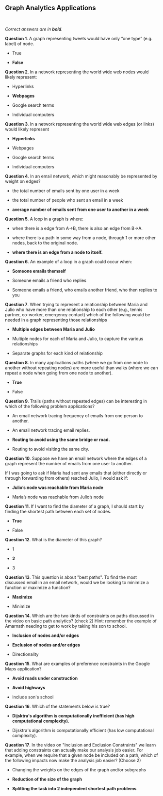 ## Graph Analytics Applications
<br>

_Correct answers are in **bold**._
<br>

**Question 1**. A graph representing tweets would have only “one type” (e.g. label) of node.

* True

* **False**


**Question 2**. In a network representing the world wide web nodes would likely represent:

* Hyperlinks

* **Webpages**

* Google search terms

* Individual computers


**Question 3**. In a network representing the world wide web edges (or links) would likely represent

* **Hyperlinks**

* Webpages

* Google search terms

* Individual computers


**Question 4**. In an email network, which might reasonably be represented by weight on edges?

* the total number of emails sent by one user in a week

* the total number of people who sent an email in a week

* **average number of emails sent from one user to another in a week**


**Question 5**. A loop in a graph is where:

* when there is a edge from A->B, there is also an edge from B->A.

* where there is a path in some way from a node, through 1 or more other nodes, back to the original node.

* **where there is an edge from a node to itself.**


**Question 6**. An example of a loop in a graph could occur when:

* **Someone emails themself**

* Someone emails a friend who replies

* Someone emails a friend, who emails another friend, who then replies to you


**Question 7**. When trying to represent a relationship between Maria and Julio who have more than one relationship to each other (e.g., tennis partner, co-worker, emergency contact) which of the following would be needed in a graph representing those relationships

* **Multiple edges between Maria and Julio**

* Multiple nodes for each of Maria and Julio, to capture the various relationships

* Separate graphs for each kind of relationship


**Question 8**. In many applications paths (where we go from one node to another without repeating nodes) are more useful than walks (where we can repeat a node when going from one node to another).

* **True**

* False


**Question 9**. Trails (paths without repeated edges) can be interesting in which of the following problem applications?

* An email network tracing frequency of emails from one person to another.

* An email network tracing email replies.

* **Routing to avoid using the same bridge or road.**

* Routing to avoid visiting the same city.


**Question 10**. Suppose we have an email network where the edges of a graph represent the number of emails from one user to another.

If I was going to ask if Maria had sent any emails that (either directly or through forwarding from others) reached Julio, I would ask if:

* **Julio’s node was reachable from Maria node**

* Maria’s node was reachable from Julio’s node


**Question 11**. If I want to find the diameter of a graph, I should start by finding the shortest path between each set of nodes.

* **True**

* False


**Question 12**. What is the diameter of this graph?

* 1

* **2**

* 3


**Question 13**. This question is about "best paths". To find the most discussed email in an email network, would we be looking to minimize a function or maximize a function?

* **Maximize**

* Minimize


**Question 14**. Which are the two kinds of constraints on paths discussed in the video on basic path analytics? (check 2) Hint: remember the example of Amarnath needing to get to work by taking his son to school.

* **Inclusion of nodes and/or edges**

* **Exclusion of nodes and/or edges**

* Directionality


**Question 15**. What are examples of preference constraints in the Google Maps application?

* **Avoid roads under construction**

* **Avoid highways**

* Include son's school


**Question 16**. Which of the statements below is true?

* **Dijsktra's algorithm is computationally inefficient (has high computational complexity).**

* Dijsktra's algorithm is computationally efficient (has low computational complexity).


**Question 17**. In the video on "Inclusion and Exclusion Constraints" we learn that adding constraints can actually make our analysis job easier. For example, when we require that a given node be included on a path, which of the following impacts now make the analysis job easier? (Choose 2)

* Changing the weights on the edges of the graph and/or subgraphs

* **Reduction of the size of the graph**

* **Splitting the task into 2 independent shortest path problems**
